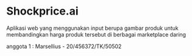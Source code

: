 # Shockprice.ai
Aplikasi web yang menggunakan input berupa gambar produk untuk membandingkan harga produk tersebut di berbagai marketplace daring



anggota 1 : Marsellius - 20/456372/TK/50502